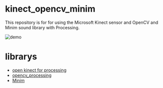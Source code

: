 # kinect_opencv_minim

This repository is for for using the Microsoft Kinect sensor and OpenCV and Minim sound library with Processing.

![demo](https://github.com/kikpond15/kinect_opencv_minim/data/demo.gif)

# librarys
- [open kinect for processing](https://github.com/shiffman/OpenKinect-for-Processing)
- [opencv_processing](https://github.com/atduskgreg/opencv-processing)
- [Minim](https://github.com/ddf/Minim)
